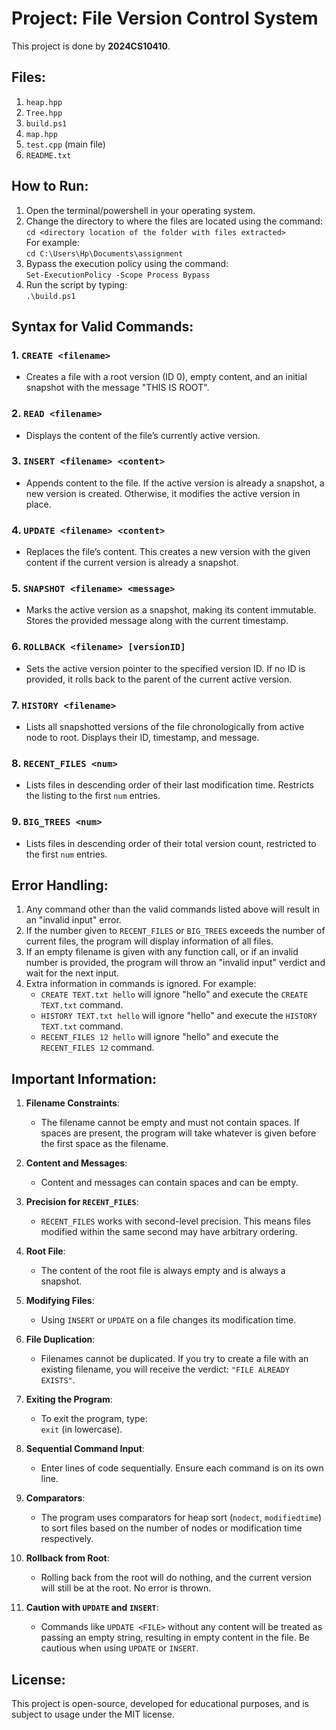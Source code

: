 # Project: File Version Control System

This project is done by **2024CS10410**.

## Files:
1. `heap.hpp`
2. `Tree.hpp`
3. `build.ps1`
4. `map.hpp`
5. `test.cpp` (main file)
6. `README.txt`

## How to Run:
1. Open the terminal/powershell in your operating system.
2. Change the directory to where the files are located using the command:  
   `cd <directory location of the folder with files extracted>`  
   For example:  
   `cd C:\Users\Hp\Documents\assignment`
3. Bypass the execution policy using the command:  
   `Set-ExecutionPolicy -Scope Process Bypass`
4. Run the script by typing:  
   `.\build.ps1`

## Syntax for Valid Commands:

### 1. `CREATE <filename>`
- Creates a file with a root version (ID 0), empty content, and an initial snapshot with the message "THIS IS ROOT".

### 2. `READ <filename>`
- Displays the content of the file’s currently active version.

### 3. `INSERT <filename> <content>`
- Appends content to the file. If the active version is already a snapshot, a new version is created. Otherwise, it modifies the active version in place.

### 4. `UPDATE <filename> <content>`
- Replaces the file’s content. This creates a new version with the given content if the current version is already a snapshot.

### 5. `SNAPSHOT <filename> <message>`
- Marks the active version as a snapshot, making its content immutable. Stores the provided message along with the current timestamp.

### 6. `ROLLBACK <filename> [versionID]`
- Sets the active version pointer to the specified version ID. If no ID is provided, it rolls back to the parent of the current active version.

### 7. `HISTORY <filename>`
- Lists all snapshotted versions of the file chronologically from active node to root. Displays their ID, timestamp, and message.

### 8. `RECENT_FILES <num>`
- Lists files in descending order of their last modification time. Restricts the listing to the first `num` entries.

### 9. `BIG_TREES <num>`
- Lists files in descending order of their total version count, restricted to the first `num` entries.

## Error Handling:
1. Any command other than the valid commands listed above will result in an "invalid input" error.
2. If the number given to `RECENT_FILES` or `BIG_TREES` exceeds the number of current files, the program will display information of all files.
3. If an empty filename is given with any function call, or if an invalid number is provided, the program will throw an "invalid input" verdict and wait for the next input.
4. Extra information in commands is ignored. For example:
   - `CREATE TEXT.txt hello` will ignore "hello" and execute the `CREATE TEXT.txt` command.
   - `HISTORY TEXT.txt hello` will ignore "hello" and execute the `HISTORY TEXT.txt` command.
   - `RECENT_FILES 12 hello` will ignore "hello" and execute the `RECENT_FILES 12` command.

## Important Information:
1. **Filename Constraints**:
   - The filename cannot be empty and must not contain spaces. If spaces are present, the program will take whatever is given before the first space as the filename.
   
2. **Content and Messages**:
   - Content and messages can contain spaces and can be empty.

3. **Precision for `RECENT_FILES`**:
   - `RECENT_FILES` works with second-level precision. This means files modified within the same second may have arbitrary ordering.

4. **Root File**:
   - The content of the root file is always empty and is always a snapshot.

5. **Modifying Files**:
   - Using `INSERT` or `UPDATE` on a file changes its modification time.

6. **File Duplication**:
   - Filenames cannot be duplicated. If you try to create a file with an existing filename, you will receive the verdict: `"FILE ALREADY EXISTS"`.

7. **Exiting the Program**:
   - To exit the program, type:  
     `exit` (in lowercase).

8. **Sequential Command Input**:
   - Enter lines of code sequentially. Ensure each command is on its own line.

9. **Comparators**:
   - The program uses comparators for heap sort (`nodect`, `modifiedtime`) to sort files based on the number of nodes or modification time respectively.

10. **Rollback from Root**:
    - Rolling back from the root will do nothing, and the current version will still be at the root. No error is thrown.

11. **Caution with `UPDATE` and `INSERT`**:
    - Commands like `UPDATE <FILE>` without any content will be treated as passing an empty string, resulting in empty content in the file. Be cautious when using `UPDATE` or `INSERT`.

## License:
This project is open-source, developed for educational purposes, and is subject to usage under the MIT license.
